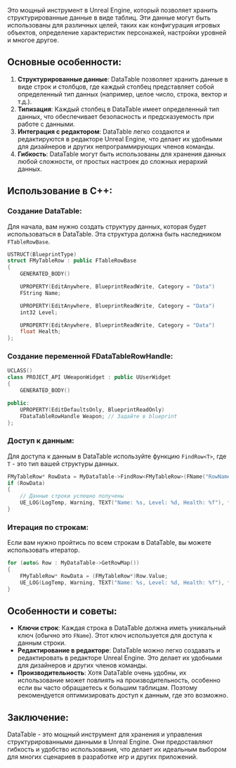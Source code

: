 Это мощный инструмент в Unreal Engine, который позволяет хранить структурированные данные в виде таблиц. Эти данные могут быть использованы для различных целей, таких как конфигурация игровых объектов, определение характеристик персонажей, настройки уровней и многое другое.

## Основные особенности:

1. **Структурированные данные**: DataTable позволяет хранить данные в виде строк и столбцов, где каждый столбец представляет собой определенный тип данных (например, целое число, строка, вектор и т.д.).
2. **Типизация**: Каждый столбец в DataTable имеет определенный тип данных, что обеспечивает безопасность и предсказуемость при работе с данными.
3. **Интеграция с редактором**: DataTable легко создаются и редактируются в редакторе Unreal Engine, что делает их удобными для дизайнеров и других непрограммирующих членов команды.
4. **Гибкость**: DataTable могут быть использованы для хранения данных любой сложности, от простых настроек до сложных иерархий данных.

## Использование в С++:

### Создание DataTable:
Для начала, вам нужно создать структуру данных, которая будет использоваться в DataTable. Эта структура должна быть наследником `FTableRowBase`.

```cpp
USTRUCT(BlueprintType)
struct FMyTableRow : public FTableRowBase
{
    GENERATED_BODY()

    UPROPERTY(EditAnywhere, BlueprintReadWrite, Category = "Data")
    FString Name;

    UPROPERTY(EditAnywhere, BlueprintReadWrite, Category = "Data")
    int32 Level;

    UPROPERTY(EditAnywhere, BlueprintReadWrite, Category = "Data")
    float Health;
};
```

### Создание переменной FDataTableRowHandle:
```cpp
UCLASS()
class PROJECT_API UWeaponWidget : public UUserWidget
{
    GENERATED_BODY()

public:
    UPROPERTY(EditDefaultsOnly, BlueprintReadOnly)
    FDataTableRowHandle Weapon; // Задайте в blueprint
};
```

### Доступ к данным:
Для доступа к данным в DataTable используйте функцию `FindRow<T>`, где `T` - это тип вашей структуры данных.

```cpp
FMyTableRow* RowData = MyDataTable->FindRow<FMyTableRow>(FName("RowName"), TEXT("ContextString"));
if (RowData)
{
    // Данные строки успешно получены
    UE_LOG(LogTemp, Warning, TEXT("Name: %s, Level: %d, Health: %f"), *RowData->Name, RowData->Level, RowData->Health);
}
```

### Итерация по строкам:
Если вам нужно пройтись по всем строкам в DataTable, вы можете использовать итератор.

```cpp
for (auto& Row : MyDataTable->GetRowMap())
{
    FMyTableRow* RowData = (FMyTableRow*)Row.Value;
    UE_LOG(LogTemp, Warning, TEXT("Name: %s, Level: %d, Health: %f"), *RowData->Name, RowData->Level, RowData->Health);
}
```

## Особенности и советы:

- **Ключи строк**: Каждая строка в DataTable должна иметь уникальный ключ (обычно это `FName`). Этот ключ используется для доступа к данным строки.
- **Редактирование в редакторе**: DataTable можно легко создавать и редактировать в редакторе Unreal Engine. Это делает их удобными для дизайнеров и других членов команды.
- **Производительность**: Хотя DataTable очень удобны, их использование может повлиять на производительность, особенно если вы часто обращаетесь к большим таблицам. Поэтому рекомендуется оптимизировать доступ к данным, где это возможно.

## Заключение:

DataTable - это мощный инструмент для хранения и управления структурированными данными в Unreal Engine. Они предоставляют гибкость и удобство использования, что делает их идеальным выбором для многих сценариев в разработке игр и других приложений.